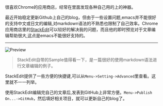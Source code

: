 很喜欢Chrome的应用商店，经常在里面发现各种自己用的上的神器。

最近开始稳定更新Github上自己的blog，但由于一些设置问题,emacs并不能很好的支持中文或日文的编辑,对markdown语法的不熟悉也限制了自己效率。Chrome应用商店里的[StackEdit][1]可以较好的解决我的问题，而且他的即时预览对于文章编辑帮助很大,这点是emacs不能很好支持的。


----------

![Preview][2]

>  StackEdit自带的Sample值得看一下，是一篇很好的使用markdown语法进行文章编辑的例子。

StackEdit提供了一些方便的快捷键,可以从`Menu->Setting->Advanced`里查看。这里就不一一列举。

使用StackEdit编辑完自己的文章后,发表到GitHub上非常方便。`Menu->Publish On...->GitHub`，然后填好相关项目，就可以更新自己的blog了。

  [1]: https://chrome.google.com/webstore/detail/stackedit/iiooodelglhkcpgbajoejffhijaclcdg?hl=en
  [2]: https://lh4.googleusercontent.com/1nu1OJ_q6z4Zki1YUw17kTfxQaMII7JOTRvA_NylRqICwS1k8HaVPA4XATj4a1c2bubgNZKg=s640-h400-e365-rw